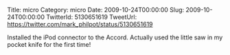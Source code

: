 Title: micro
Category: micro
Date: 2009-10-24T00:00:00
Slug: 2009-10-24T00:00:00
TwitterId: 5130651619
TweetUrl: https://twitter.com/mark_philpot/status/5130651619

Installed the iPod connector to the Accord.  Actually used the little saw in my pocket knife for the first time!